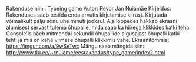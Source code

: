 Rakenduse nimi: Typeing game
Autor: Revor Jan Nuiamäe
Kirjeldus: Rakenduses saab testida enda arvutis kirjutamise kiirust. Kirjutada võimalikult palju sõnu ühe minuti jooksul. Aja lõppedes hakkab ekraani alumisest servast tulema õhupalle, mida saab ka hiirega klikkides katki teha. Console'is näeb mitmendal sekundil õhupallide algusajast õhupalli katki tehti ja mis on kahe viimase õhupalli klikkimis vahe.
Ekraanitõmmis: https://imgur.com/a/9wSeTwc
Mängu saab mängida siin: http://www.tlu.ee/~rnuiame/eesrakendus/type_game/index2.html
